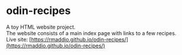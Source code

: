 # odin-recipes
A toy HTML website project.  
The website consists of a main index page with links to a few recipes.  
Live site: [https://rmaddio.github.io/odin-recipes/](https://rmaddio.github.io/odin-recipes/)